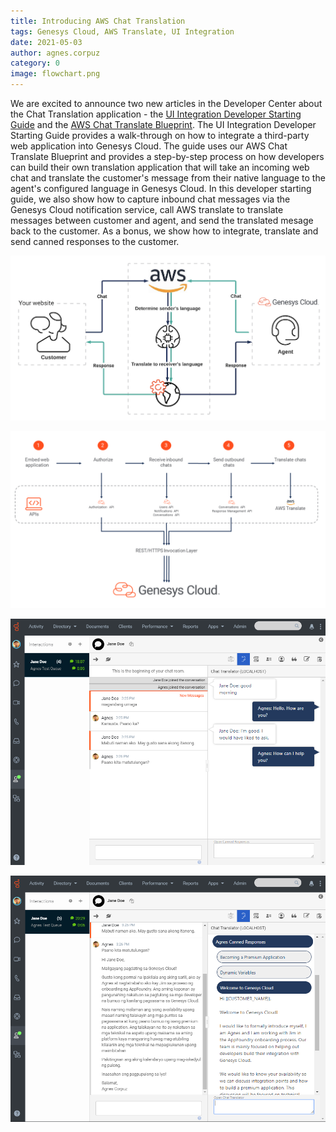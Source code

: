 ```yaml
---
title: Introducing AWS Chat Translation
tags: Genesys Cloud, AWS Translate, UI Integration
date: 2021-05-03
author: agnes.corpuz
category: 0
image: flowchart.png
---
```


We are excited to announce two new articles in the Developer Center about the Chat Translation application - the [UI Integration Developer Starting Guide](/guides/ui-integration/) and the [AWS Chat Translate Blueprint](/blueprints/chat-translator-blueprint/). The UI Integration Developer Starting Guide provides a walk-through on how to integrate a third-party web application into Genesys Cloud. The guide uses our AWS Chat Translate Blueprint and provides a step-by-step process on how developers can build their own translation application that will take an incoming web chat and translate the customer's message from their native language to the agent's configured language in Genesys Cloud. In this developer starting guide, we also show how to capture inbound chat messages via the Genesys Cloud notification service, call AWS translate to translate messages between customer and agent, and send the translated mesage back to the customer. As a bonus, we show how to integrate, translate and send canned responses to the customer.

![Flowchart](flowchart.png)

![Guide Overview](guide-overview.png)

![Chat Translate](chat-translate.png)

![Translate Canned Response](translate-canned-response.png)